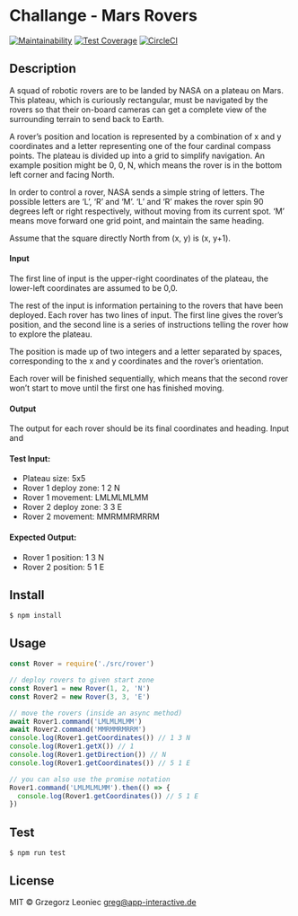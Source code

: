 # Challange - Mars Rovers 

[![Maintainability](https://api.codeclimate.com/v1/badges/91172699e1d92f1b719d/maintainability)](https://codeclimate.com/github/appinteractive/ChallangeMarsRover/maintainability) 
[![Test Coverage](https://api.codeclimate.com/v1/badges/91172699e1d92f1b719d/test_coverage)](https://codeclimate.com/github/appinteractive/ChallangeMarsRover/test_coverage)
[![CircleCI](https://circleci.com/gh/appinteractive/ChallangeMarsRover.svg?style=svg)](https://circleci.com/gh/appinteractive/ChallangeMarsRover)

## Description
A squad of robotic rovers are to be landed by NASA on a plateau on Mars. This plateau, which is curiously rectangular, must be navigated by the rovers so that their on-board cameras can get a complete view of the surrounding terrain to send back to Earth.

A rover’s position and location is represented by a combination of x and y coordinates and a letter representing one of the four cardinal compass points. The plateau is divided up into a grid to simplify navigation. An example position might be 0, 0, N, which means the rover is in the bottom left corner and facing North.

In order to control a rover, NASA sends a simple string of letters. The possible letters are ‘L’, ‘R’ and ‘M’. ‘L’ and ‘R’ makes the rover spin 90 degrees left or right respectively, without moving from its current spot. ‘M’ means move forward one grid point, and maintain the same heading.

Assume that the square directly North from (x, y) is (x, y+1).

#### Input 
The first line of input is the upper-right coordinates of the plateau, the lower-left coordinates are assumed to be 0,0.

The rest of the input is information pertaining to the rovers that have been deployed. Each rover has two lines of input. The first line gives the rover’s position, and the second line is a series of instructions telling the rover how to explore the plateau.

The position is made up of two integers and a letter separated by spaces, corresponding to the x and y coordinates and the rover’s orientation.

Each rover will be finished sequentially, which means that the second rover won’t start to move until the first one has finished moving.

#### Output 
The output for each rover should be its final coordinates and heading. Input and 

#### Test Input:
- Plateau size: 5x5
- Rover 1 deploy zone: 1 2 N 
- Rover 1 movement: LMLMLMLMM 
- Rover 2 deploy zone: 3 3 E 
- Rover 2 movement: MMRMMRMRRM

#### Expected Output:
- Rover 1 position: 1 3 N
- Rover 2 position: 5 1 E

## Install

```
$ npm install
```


## Usage

```js
const Rover = require('./src/rover')

// deploy rovers to given start zone
const Rover1 = new Rover(1, 2, 'N')
const Rover2 = new Rover(3, 3, 'E')

// move the rovers (inside an async method)
await Rover1.command('LMLMLMLMM')
await Rover2.command('MMRMMRMRRM')
console.log(Rover1.getCoordinates()) // 1 3 N
console.log(Rover1.getX()) // 1
console.log(Rover1.getDirection()) // N
console.log(Rover1.getCoordinates()) // 5 1 E

// you can also use the promise notation
Rover1.command('LMLMLMLMM').then(() => {
  console.log(Rover1.getCoordinates()) // 5 1 E
})
```

## Test

```
$ npm run test
```

## License

MIT © Grzegorz Leoniec <greg@app-interactive.de>
